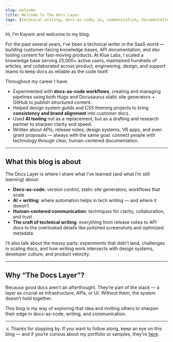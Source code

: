 ```yaml
---
slug: welcome
title: Welcome to The Docs Layer
tags: [technical-writing, docs-as-code, ai, communication, documentation]
---
```


Hi, I’m Kaywin and welcome to my blog.

For the past several years, I’ve been a technical writer in the SaaS world — building customer-facing knowledge bases, API documentation, and dev tooling content for fast-moving products. At Klue Labs, I scaled a knowledge base serving 25,000+ active users, maintained hundreds of articles, and collaborated across product, engineering, design, and support teams to keep docs as reliable as the code itself.  

Throughout my career I have:  
- Experimented with **docs-as-code workflows**, creating and managing pipelines using both Hugo and Docusaurus static site generators + GitHub to publish structured content.  
- Helped design system guilds and CSS theming projects to bring **consistency and brand alignment** into customer docs.  
- Used **AI tooling** not as a replacement, but as a drafting and research partner to sharpen clarity and speed.  
- Written about APIs, release notes, design systems, VR apps, and even grant proposals — always with the same goal: connect people with technology through clear, human-centered documentation.  

---

## What this blog is about
The Docs Layer is where I share what I’ve learned (and what I’m still learning) about:  

- **Docs-as-code**: version control, static site generators, workflows that scale  
- **AI + writing**: where automation helps in tech writing — and where it doesn’t  
- **Human-centered communication**: techniques for clarity, collaboration, and trust  
- **The craft of technical writing**: everything from release notes to API docs to the overlooked details like polished screenshots and optimized metadata

I’ll also talk about the messy parts: experiments that didn’t land, challenges in scaling docs, and how writing work intersects with design systems, developer culture, and product velocity.  

---

## Why “The Docs Layer”?
Because good docs aren’t an afterthought. They’re part of the stack — a layer as crucial as infrastructure, APIs, or UI. Without them, the system doesn’t hold together.  

This blog is my way of exploring that idea and inviting others to sharpen their edge in docs-as-code, writing, and communication.  

---

⚔️ Thanks for stopping by. If you want to follow along, keep an eye on this blog — and if you’re curious about my portfolio or samples, they’re [here](https://kaywina.notion.site/).  
